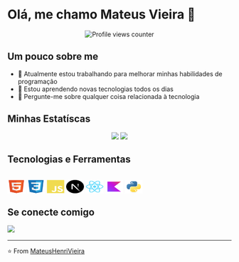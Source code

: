 # Olá, me chamo Mateus Vieira 👋

<div align="center">
  <img src="https://komarev.com/ghpvc/?username=MateusHenriVieira&color=blue" alt="Profile views counter" />
</div>

## Um pouco sobre me
- 🔭 Atualmente estou trabalhando para melhorar minhas habilidades de programação
- 🌱 Estou aprendendo novas tecnologias todos os dias
- 💬 Pergunte-me sobre qualquer coisa relacionada à tecnologia

## Minhas Estatíscas

<div align="center">
  <img height="180em" src="https://github-readme-stats.vercel.app/api?username=MateusHenriVieira&show_icons=true&theme=dracula&include_all_commits=true&count_private=true"/>
  <img height="180em" src="https://github-readme-stats.vercel.app/api/top-langs/?username=MateusHenriVieira&layout=compact&langs_count=7&theme=dracula"/>
</div>

## Tecnologias e Ferramentas
<div style="display: inline_block"><br>
  <img align="center" alt="HTML" height="30" width="40" src="https://raw.githubusercontent.com/devicons/devicon/master/icons/html5/html5-original.svg">
  <img align="center" alt="CSS" height="30" width="40" src="https://raw.githubusercontent.com/devicons/devicon/master/icons/css3/css3-original.svg">
  <img align="center" alt="JavaScript" height="30" width="40" src="https://raw.githubusercontent.com/devicons/devicon/master/icons/javascript/javascript-plain.svg">
  <img align="center" alt="Next.js" height="30" width="40" src="https://raw.githubusercontent.com/devicons/devicon/master/icons/nextjs/nextjs-original.svg">
  <img align="center" alt="React" height="30" width="40" src="https://raw.githubusercontent.com/devicons/devicon/master/icons/react/react-original.svg">
  <img align="center" alt="Kotlin" height="30" width="40" src="https://raw.githubusercontent.com/devicons/devicon/master/icons/kotlin/kotlin-original.svg">
  <img align="center" alt="Python" height="30" width="40" src="https://raw.githubusercontent.com/devicons/devicon/master/icons/python/python-original.svg">
  <!-- Add more technology icons as needed -->
</div>

## Se conecte comigo
<div>
  <!-- Add your social media links here -->
  <a href="https://www.linkedin.com/in/mateushenrivieira" target="_blank">
    <img src="https://img.shields.io/badge/-LinkedIn-%230077B5?style=for-the-badge&logo=linkedin&logoColor=white" target="_blank">
  </a>
</div>

---

⭐️ From [MateusHenriVieira](https://github.com/MateusHenriVieira)
